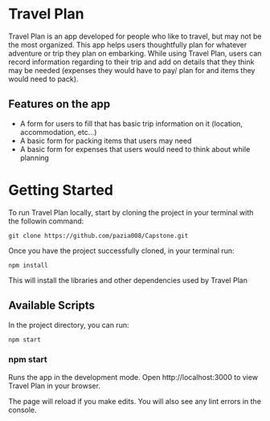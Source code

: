 # Travel Plan

Travel Plan is an app developed for people who like to travel, but may not be the most organized. This app helps users thoughtfully plan for whatever adventure or trip they plan on embarking. While using Travel Plan, users can record information regarding to their trip and add on details that they think may be needed (expenses they would have to pay/ plan for and items they would need to pack).

## Features on the app

- A form for users to fill that has basic trip information on it (location, accommodation, etc...)
- A basic form for packing items that users may need
- A basic form for expenses that users would need to think about while planning

# Getting Started

To run Travel Plan locally, start by cloning the project in your terminal with the followin command:

`git clone https://github.com/pazia008/Capstone.git`


Once you have the project successfully cloned, in your terminal run:

`npm install`

This will install the libraries and other dependencies used by Travel Plan



## Available Scripts

In the project directory, you can run:

`npm start`

### npm start

Runs the app in the development mode. Open http://localhost:3000 to view Travel Plan in your browser.

The page will reload if you make edits. You will also see any lint errors in the console.


